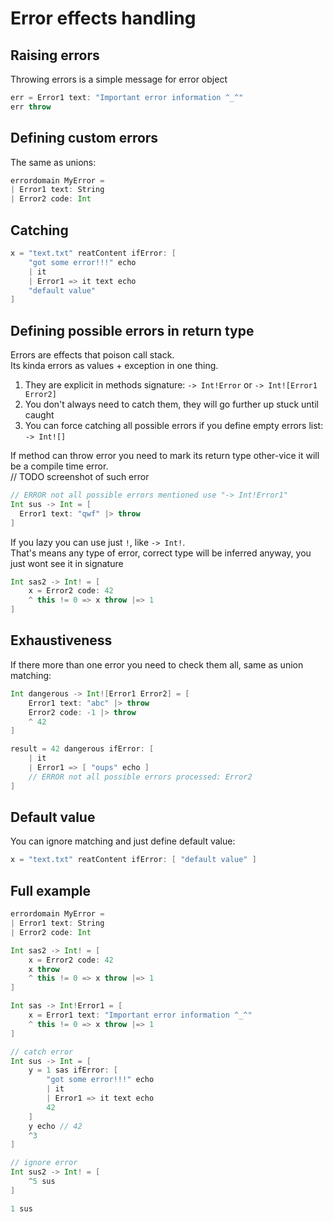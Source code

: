 # Error effects handling


## Raising errors

Throwing errors is a simple message for error object
```Scala
err = Error1 text: "Important error information ^_^"
err throw
```

## Defining custom errors
The same as unions:
```Scala
errordomain MyError =
| Error1 text: String
| Error2 code: Int
```

## Catching
```Scala
x = "text.txt" reatContent ifError: [
    "got some error!!!" echo
    | it
    | Error1 => it text echo
    "default value"
]
```

## Defining possible errors in return type  
Errors are effects that poison call stack.  
Its kinda errors as values + exception in one thing.  
1) They are explicit in methods signature: `-> Int!Error` or `-> Int![Error1 Error2]`
2) You don't always need to catch them, they will go further up stuck until caught
3) You can force catching all possible errors if you define empty errors list: `-> Int![]`

If method can throw error you need to mark its return type other-vice it will be a compile time error.  
// TODO screenshot of such error
```Scala
// ERROR not all possible errors mentioned use "-> Int!Error1"
Int sus -> Int = [ 
  Error1 text: "qwf" |> throw
]
```

If you lazy you can use just `!`, like `-> Int!`.  
That's means any type of error, correct type will be inferred anyway, you just wont see it in signature

```Scala
Int sas2 -> Int! = [
    x = Error2 code: 42
    ^ this != 0 => x throw |=> 1
]
```

## Exhaustiveness

If there more than one error you need to check them all, same as union matching:

```Scala
Int dangerous -> Int![Error1 Error2] = [
    Error1 text: "abc" |> throw
    Error2 code: -1 |> throw
    ^ 42
]

result = 42 dangerous ifError: [
    | it
    | Error1 => [ "oups" echo ]  
    // ERROR not all possible errors processed: Error2
]
```

## Default value
You can ignore matching and just define default value:
```Scala
x = "text.txt" reatContent ifError: [ "default value" ]
```


## Full example
```Scala
errordomain MyError =
| Error1 text: String
| Error2 code: Int

Int sas2 -> Int! = [
    x = Error2 code: 42
    x throw
    ^ this != 0 => x throw |=> 1
]

Int sas -> Int!Error1 = [
    x = Error1 text: "Important error information ^_^"
    ^ this != 0 => x throw |=> 1
]

// catch error
Int sus -> Int = [
    y = 1 sas ifError: [
        "got some error!!!" echo
        | it
        | Error1 => it text echo
        42
    ]
    y echo // 42
    ^3
]

// ignore error
Int sus2 -> Int! = [
    ^5 sus
]

1 sus
```